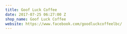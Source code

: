 ```yaml
---
title: Goof Luck Coffee
date: 2017-07-25 06:27:00 Z
shop_name: Goof Luck Coffee
website: https://www.facebook.com/goodluckcoffeelbc/
---
```


